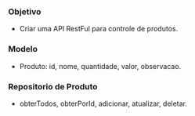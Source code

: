  ### Objetivo
 * Criar uma API RestFul para controle de produtos.
 ### Modelo
 * Produto: id, nome, quantidade, valor, observacao.
 ### Repositorio de Produto
 * obterTodos, obterPorId, adicionar, atualizar, deletar.
